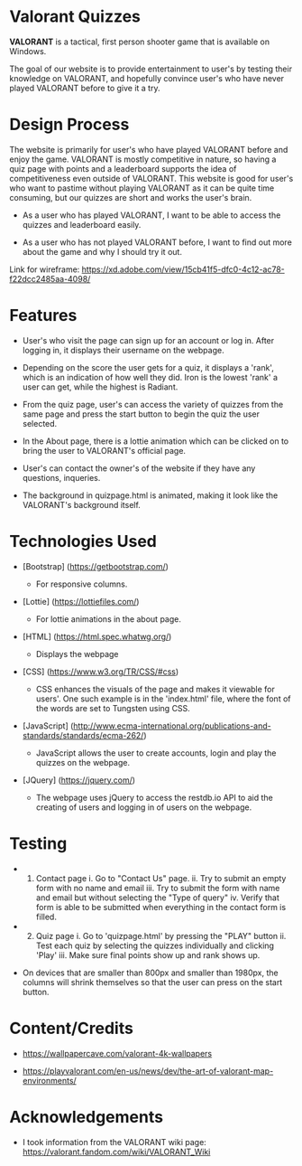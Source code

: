 # Valorant Quizzes

**VALORANT** is a tactical, first person shooter game that is available on Windows.

The goal of our website is to provide entertainment to user's by testing their knowledge on VALORANT, and hopefully convince user's who have never played VALORANT before to give it a try.

# Design Process

The website is primarily for user's who have played VALORANT before and enjoy the game. VALORANT is mostly competitive in nature, so having a quiz page with points and a leaderboard supports the idea of competitiveness even outside of VALORANT. This website is good for user's who want to pastime without playing VALORANT as it can be quite time consuming, but our quizzes are short and works the user's brain.

- As a user who has played VALORANT, I want to be able to access the quizzes and leaderboard easily.

- As a user who has not played VALORANT before, I want to find out more about the game and why I should try it out.

Link for wireframe: https://xd.adobe.com/view/15cb41f5-dfc0-4c12-ac78-f22dcc2485aa-4098/

# Features

- User's who visit the page can sign up for an account or log in. After logging in, it displays their username on the webpage.

- Depending on the score the user gets for a quiz, it displays a 'rank', which is an indication of how well they did. Iron is the lowest 'rank' a user can get, while the highest is Radiant.

- From the quiz page, user's can access the variety of quizzes from the same page and press the start button to begin the quiz the user selected.

- In the About page, there is a lottie animation which can be clicked on to bring the user to VALORANT's official page.

- User's can contact the owner's of the website if they have any questions, inqueries.

- The background in quizpage.html is animated, making it look like the VALORANT's background itself.

# Technologies Used

- [Bootstrap] (https://getbootstrap.com/)

  - For responsive columns.

- [Lottie] (https://lottiefiles.com/)

  - For lottie animations in the about page.

- [HTML] (https://html.spec.whatwg.org/)

  - Displays the webpage

- [CSS] (https://www.w3.org/TR/CSS/#css)

  - CSS enhances the visuals of the page and makes it viewable for users'. One such example is in the 'index.html' file, where the font of the words are set to Tungsten using CSS.

- [JavaScript] (http://www.ecma-international.org/publications-and-standards/standards/ecma-262/)

  - JavaScript allows the user to create accounts, login and play the quizzes on the webpage.

- [JQuery] (https://jquery.com/)
  - The webpage uses jQuery to access the restdb.io API to aid the creating of users and logging in of users on the webpage.

# Testing

- 1. Contact page
     i. Go to "Contact Us" page.
     ii. Try to submit an empty form with no name and email
     iii. Try to submit the form with name and email but without selecting the "Type of query"
     iv. Verify that form is able to be submitted when everything in the contact form is filled.

- 2. Quiz page
     i. Go to 'quizpage.html' by pressing the "PLAY" button
     ii. Test each quiz by selecting the quizzes individually and clicking 'Play'
     iii. Make sure final points show up and rank shows up.

- On devices that are smaller than 800px and smaller than 1980px, the columns will shrink themselves so that the user can press on the start button.

# Content/Credits

- https://wallpapercave.com/valorant-4k-wallpapers

- https://playvalorant.com/en-us/news/dev/the-art-of-valorant-map-environments/

# Acknowledgements

- I took information from the VALORANT wiki page: https://valorant.fandom.com/wiki/VALORANT_Wiki
